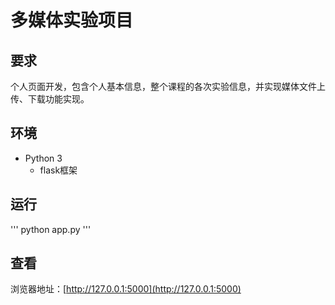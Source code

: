 # 多媒体实验项目

## 要求

个人页面开发，包含个人基本信息，整个课程的各次实验信息，并实现媒体文件上传、下载功能实现。

## 环境
* Python 3
    * flask框架

## 运行

'''
python app.py
'''

## 查看

浏览器地址：[http://127.0.0.1:5000](http://127.0.0.1:5000)